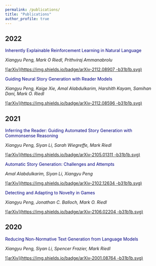 ```yaml
---
permalink: /publications/
title: "Publications"
author_profile: true
---
```


## 2022

<span style="color:navy">Inherently Explainable Reinforcement Learning in Natural Language</span>

_Xiangyu Peng, Mark O Riedl, Prithviraj Ammanabrolu_


[![arXiv](https://img.shields.io/badge/arXiv-2112.08907
-b31b1b.svg)](https://arxiv.org/abs/2112.08907)

<span style="color:navy">Guiding Neural Story Generation with Reader Models</span>

_Xiangyu Peng, Kaige Xie, Amal Alabdulkarim, Harshith Kayam, Samihan Dani, Mark O. Riedl_

[![arXiv](https://img.shields.io/badge/arXiv-2112.08596
-b31b1b.svg)](https://arxiv.org/abs/2112.08596)

## 2021

<span style="color:navy">Inferring the Reader: Guiding Automated Story Generation with Commonsense Reasoning</span>

_Xiangyu Peng, Siyan Li, Sarah Wiegreffe, Mark Riedl_


[![arXiv](https://img.shields.io/badge/arXiv-2105.01311
-b31b1b.svg)](https://arxiv.org/abs/2105.01311)

<span style="color:navy">Automatic Story Generation: Challenges and Attempts</span>

_Amal Alabdulkarim, Siyan Li, Xiangyu Peng_


[![arXiv](https://img.shields.io/badge/arXiv-2102.12634
-b31b1b.svg)](https://arxiv.org/abs/2102.12634)

<span style="color:navy">Detecting and Adapting to Novelty in Games</span>

_Xiangyu Peng, Jonathan C. Balloch, Mark O. Riedl_


[![arXiv](https://img.shields.io/badge/arXiv-2106.02204
-b31b1b.svg)](https://arxiv.org/abs/2106.02204)

## 2020

<span style="color:navy">Reducing Non-Normative Text Generation from Language Models</span>

_Xiangyu Peng, Siyan Li, Spencer Frazier, Mark Riedl_


[![arXiv](https://img.shields.io/badge/arXiv-2001.08764
-b31b1b.svg)](https://arxiv.org/abs/2001.08764)
